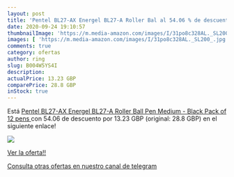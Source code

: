 ```yaml
---
layout: post
title: 'Pentel BL27-AX Energel BL27-A Roller Bal al 54.06 % de descuento'
date: 2020-09-24 19:10:57
thumbnailImage: 'https://m.media-amazon.com/images/I/31po8c328AL._SL200_.jpg'
images: [ 'https://m.media-amazon.com/images/I/31po8c328AL._SL200_.jpg' ]
comments: true
category: ofertas
author: ring
slug: B004W5YS4I
description:
actualPrice: 13.23 GBP
comparePrice: 28.8 GBP
inStock: true
---
```


Está [Pentel BL27-AX Energel BL27-A Roller Ball Pen  Medium  - Black  Pack of 12 pens ](https://www.amazon.com/dp/B004W5YS4I/?tag=redken08-20) con 54.06 de descuento por 13.23 GBP (original: 28.8 GBP) en el siguiente enlace!

[![](https://m.media-amazon.com/images/I/31po8c328AL._SL200_.jpg)](https://www.amazon.com/dp/B004W5YS4I/?tag=redken08-20)

[Ver la oferta!!](https://www.amazon.com/dp/B004W5YS4I/?tag=redken08-20)

[Consulta otras ofertas en nuestro canal de telegram](https://t.me/s/ofertas25)

